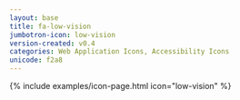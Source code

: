 ```yaml
---
layout: base
title: fa-low-vision
jumbotron-icon: low-vision
version-created: v0.4
categories: Web Application Icons, Accessibility Icons
unicode: f2a8
---
```


{% include examples/icon-page.html icon="low-vision" %}
